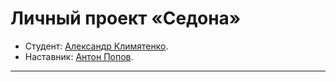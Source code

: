 # Личный проект «Седона»

* Студент: [Александр Климятенко](https://up.htmlacademy.ru/htmlcss/19/user/334941).
* Наставник: [Антон Попов](https://htmlacademy.ru/profile/joker).

---

